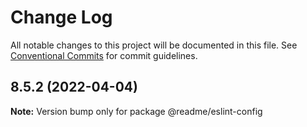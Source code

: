 # Change Log

All notable changes to this project will be documented in this file.
See [Conventional Commits](https://conventionalcommits.org) for commit guidelines.

## 8.5.2 (2022-04-04)

**Note:** Version bump only for package @readme/eslint-config
